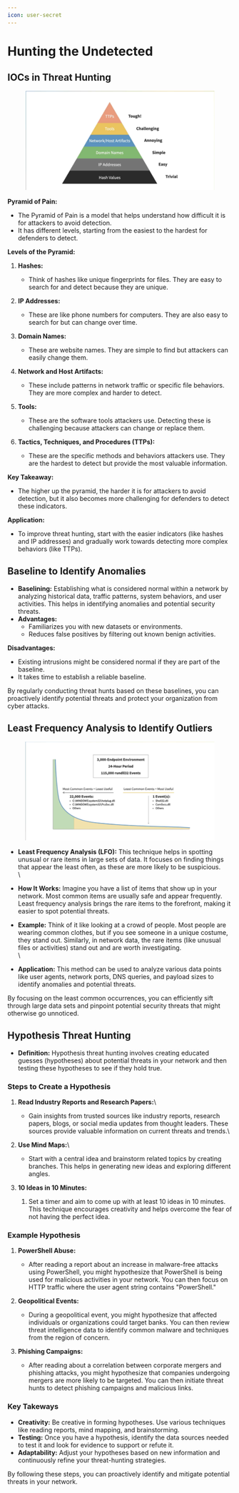 ```yaml
---
icon: user-secret
---
```


# Hunting the Undetected

## IOCs in Threat Hunting

<figure><img src="../../.gitbook/assets/image.png" alt=""><figcaption></figcaption></figure>

**Pyramid of Pain:**

* The Pyramid of Pain is a model that helps understand how difficult it is for attackers to avoid detection.
* It has different levels, starting from the easiest to the hardest for defenders to detect.



**Levels of the Pyramid:**

1. **Hashes:**
   * Think of hashes like unique fingerprints for files. They are easy to search for and detect because they are unique.
2. **IP Addresses:**
   * These are like phone numbers for computers. They are also easy to search for but can change over time.
3. **Domain Names:**
   * These are website names. They are simple to find but attackers can easily change them.
4. **Network and Host Artifacts:**
   * These include patterns in network traffic or specific file behaviors. They are more complex and harder to detect.
5. **Tools:**
   * These are the software tools attackers use. Detecting these is challenging because attackers can change or replace them.
6.  **Tactics, Techniques, and Procedures (TTPs):**

    * These are the specific methods and behaviors attackers use. They are the hardest to detect but provide the most valuable information.



**Key Takeaway:**

* The higher up the pyramid, the harder it is for attackers to avoid detection, but it also becomes more challenging for defenders to detect these indicators.



**Application:**

* To improve threat hunting, start with the easier indicators (like hashes and IP addresses) and gradually work towards detecting more complex behaviors (like TTPs).



## Baseline to Identify Anomalies

* **Baselining:** Establishing what is considered normal within a network by analyzing historical data, traffic patterns, system behaviors, and user activities. This helps in identifying anomalies and potential security threats.
* **Advantages:**
  * Familiarizes you with new datasets or environments.
  * Reduces false positives by filtering out known benign activities.

**Disadvantages:**

* Existing intrusions might be considered normal if they are part of the baseline.
* It takes time to establish a reliable baseline.

By regularly conducting threat hunts based on these baselines, you can proactively identify potential threats and protect your organization from cyber attacks.



## Least Frequency Analysis to Identify Outliers

<figure><img src="../../.gitbook/assets/image (1).png" alt=""><figcaption></figcaption></figure>

* **Least Frequency Analysis (LFO):** This technique helps in spotting unusual or rare items in large sets of data. It focuses on finding things that appear the least often, as these are more likely to be suspicious.\
  \

* **How It Works:** Imagine you have a list of items that show up in your network. Most common items are usually safe and appear frequently. Least frequency analysis brings the rare items to the forefront, making it easier to spot potential threats.



* **Example:** Think of it like looking at a crowd of people. Most people are wearing common clothes, but if you see someone in a unique costume, they stand out. Similarly, in network data, the rare items (like unusual files or activities) stand out and are worth investigating.\
  \

* **Application:** This method can be used to analyze various data points like user agents, network ports, DNS queries, and payload sizes to identify anomalies and potential threats.



By focusing on the least common occurrences, you can efficiently sift through large data sets and pinpoint potential security threats that might otherwise go unnoticed.



## Hypothesis Threat Hunting

* **Definition:** Hypothesis threat hunting involves creating educated guesses (hypotheses) about potential threats in your network and then testing these hypotheses to see if they hold true.

### Steps to Create a Hypothesis

1. **Read Industry Reports and Research Papers:**\

   * Gain insights from trusted sources like industry reports, research papers, blogs, or social media updates from thought leaders. These sources provide valuable information on current threats and trends.\

2.  **Use Mind Maps:**\


    * Start with a central idea and brainstorm related topics by creating branches. This helps in generating new ideas and exploring different angles.


3. **10 Ideas in 10 Minutes:**
   1. Set a timer and aim to come up with at least 10 ideas in 10 minutes. This technique encourages creativity and helps overcome the fear of not having the perfect idea.

### Example Hypothesis

1.  **PowerShell Abuse:**

    * After reading a report about an increase in malware-free attacks using PowerShell, you might hypothesize that PowerShell is being used for malicious activities in your network. You can then focus on HTTP traffic where the user agent string contains "PowerShell."


2.  **Geopolitical Events:**

    * During a geopolitical event, you might hypothesize that affected individuals or organizations could target banks. You can then review threat intelligence data to identify common malware and techniques from the region of concern.


3. **Phishing Campaigns:**
   * After reading about a correlation between corporate mergers and phishing attacks, you might hypothesize that companies undergoing mergers are more likely to be targeted. You can then initiate threat hunts to detect phishing campaigns and malicious links.

### Key Takeways

* **Creativity:** Be creative in forming hypotheses. Use various techniques like reading reports, mind mapping, and brainstorming.
* **Testing:** Once you have a hypothesis, identify the data sources needed to test it and look for evidence to support or refute it.
* **Adaptability:** Adjust your hypotheses based on new information and continuously refine your threat-hunting strategies.

By following these steps, you can proactively identify and mitigate potential threats in your network.

